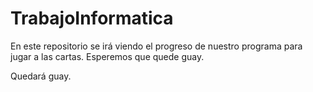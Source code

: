 # TrabajoInformatica
En este repositorio se irá viendo el progreso de nuestro programa para jugar a las cartas.
Esperemos que quede guay.








Quedará guay.
